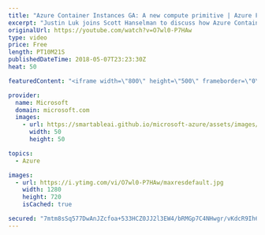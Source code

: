 ```yaml
---
title: "Azure Container Instances GA: A new compute primitive | Azure Friday"
excerpt: "Justin Luk joins Scott Hanselman to discuss how Azure Container Instances provide a new compute primitive in the form of on-demand containers. ACI provides efficient, granular compute that starts in seconds with simple packaging and no VM management. Use ACI in new and existing infrastructure, including"
originalUrl: https://youtube.com/watch?v=O7wl0-P7HAw
type: video
price: Free
length: PT10M21S
publishedDateTime: 2018-05-07T23:23:30Z
heat: 50

featuredContent: "<iframe width=\"800\" height=\"500\" frameborder=\"0\" src=\"https://www.youtube.com/embed/O7wl0-P7HAw\" allow=\"accelerometer; autoplay; encrypted-media; gyroscope; picture-in-picture\" allowfullscreen></iframe>"

provider:
  name: Microsoft
  domain: microsoft.com
  images:
    - url: https://smartableai.github.io/microsoft-azure/assets/images/organizations/microsoft.com-50x50.jpg
      width: 50
      height: 50

topics:
  - Azure

images:
  - url: https://i.ytimg.com/vi/O7wl0-P7HAw/maxresdefault.jpg
    width: 1280
    height: 720
    isCached: true

secured: "7mtm8sSq577DwAnJZcfoa+533HCZ0JJ2l3EW4/bRMGp7C4NHwgr/vKdcR9Ih6u3QBjABB7j0JqNp6Av59husL6dvEHVDZ1Hewd6sS621wCxjiekl3ctc/axYzdeTmYex7n8ljzZoPuvmICU61P0uuOXvydd8oxBPQ2pY4nucfdttxyevBCX2hHW7i0N3ZfUR46prokOMXMf5s6N3Y1lAM4Qoj7b35zEmNO2gOPkKaUuqVJYWNzJ+j1S5QaN5/ItZaBti4Lwl5S6VP0pEIr9sRubwH/EjvsBsa2SYtb059i7DrGNm0+yeRAJs3HhPo7iK0mIB8Oqpt1xhxB/5GvL0Mvqbq4WFhV5jkXHyu3ReN3crhvSVMf09wEQ6KmDmxBjXh1Z3NdSfakjAiIvscj5bDWO7kFuJhZlWouSOJ9oyZ+4=;UheYKpWPpLZD4Ju6QXHiKA=="
---
```


